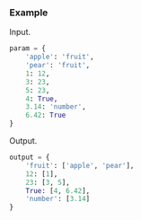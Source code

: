 ### Example

Input.

```python
param = {
    'apple': 'fruit',
    'pear': 'fruit',
    1: 12,
    3: 23,
    5: 23,
    4: True,
    3.14: 'number',
    6.42: True
}
```

Output.

```python
output = {
    'fruit': ['apple', 'pear'],
    12: [1],
    23: [3, 5],
    True: [4, 6.42],
    'number': [3.14]
}
```